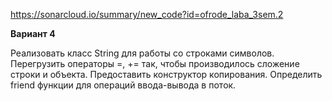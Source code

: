 https://sonarcloud.io/summary/new_code?id=ofrode_laba_3sem.2

**Вариант 4**

Реализовать класс String для работы со строками символов. Перегрузить операторы =, += так, чтобы производилось сложение строки и объекта. Предоставить конструктор копирования. Определить friend функции для операций ввода-вывода в поток.
